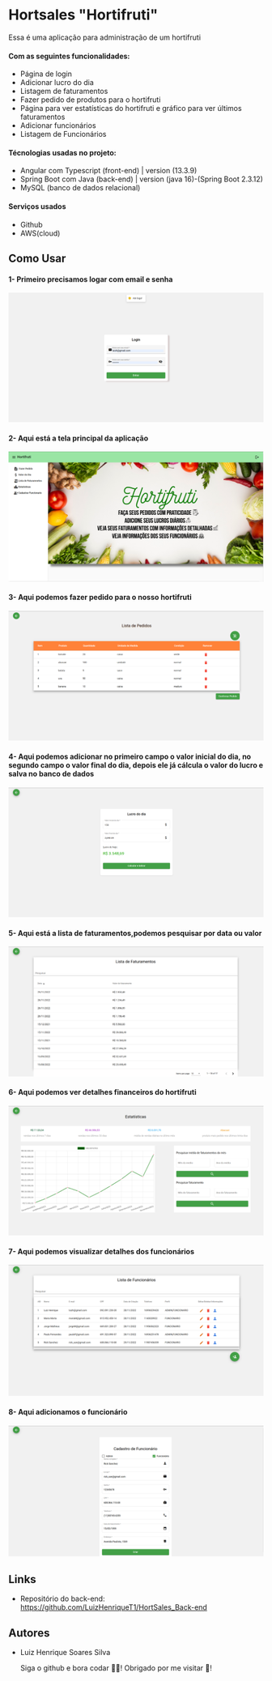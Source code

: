# Hortsales "Hortifruti"

Essa é uma aplicação para administração de um hortifruti 

#### Com as seguintes funcionalidades:
  - Página de login
  - Adicionar lucro do dia 
  - Listagem de faturamentos
  - Fazer pedido de produtos para o hortifruti
  - Página para ver estatísticas do hortifruti e gráfico para ver últimos faturamentos
  - Adicionar funcionários
  - Listagem de Funcionários
  
 #### Técnologias usadas no projeto:
  - Angular com Typescript (front-end) | version (13.3.9)
  - Spring Boot com Java (back-end) | version (java 16)-(Spring Boot 2.3.12)
  - MySQL (banco de dados relacional)

#### Serviços usados 
  - Github
  - AWS(cloud)
  
## Como Usar

#### 1- Primeiro precisamos logar com email e senha
  ![Login](https://github.com/LuizHenriqueT1/HortSales_front/blob/main/src/assets/readme/login.png)

#### 2- Aqui está a tela principal da aplicação
  ![Home](https://github.com/LuizHenriqueT1/HortSales_front/blob/main/src/assets/readme/home.png)
  
#### 3- Aqui podemos fazer pedido para o nosso hortifruti 
  ![Pedido](https://github.com/LuizHenriqueT1/HortSales_front/blob/main/src/assets/readme/listaPedidos.png)
  
#### 4- Aqui podemos adicionar no primeiro campo o valor inicial do dia, no segundo campo o valor final do dia, depois ele já cálcula o valor do lucro e salva no banco de dados
  ![LucroDoDia](https://github.com/LuizHenriqueT1/HortSales_front/blob/main/src/assets/readme/lucroDoDia.png)
  
#### 5- Aqui está a lista de faturamentos,podemos pesquisar por data ou valor
  ![LstaDeFaturamentos](https://github.com/LuizHenriqueT1/HortSales_front/blob/main/src/assets/readme/listaDeFaturamentos.png)
  
#### 6- Aqui podemos ver detalhes financeiros do hortifruti
  ![Estatisticas](https://github.com/LuizHenriqueT1/HortSales_front/blob/main/src/assets/readme/estatisticas.png)
  
#### 7- Aqui podemos visualizar detalhes dos funcionários 
  ![ListaDeFuncionarios](https://github.com/LuizHenriqueT1/HortSales_front/blob/main/src/assets/readme/listaDeFuncionarios.png)

#### 8- Aqui adicionamos o funcionário
  ![AddFuncionario](https://github.com/LuizHenriqueT1/HortSales_front/blob/main/src/assets/readme/addFuncionario.png)
  
## Links
  - Repositório do back-end: https://github.com/LuizHenriqueT1/HortSales_Back-end
  
## Autores
  - Luiz Henrique Soares Silva

    Siga o github e bora codar 🧑‍💻! Obrigado por me visitar 💚! 
  
  
